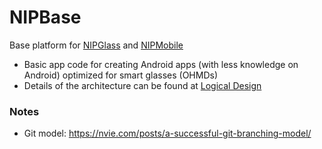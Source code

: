 # NIPBase
Base platform for [NIPGlass](https://github.com/NUS-HCILab/NIPGlass) and [NIPMobile](https://github.com/NUS-HCILab/NIPMobile)
- Basic app code for creating Android apps (with less knowledge on Android) optimized for smart glasses (OHMDs)
- Details of the architecture can be found at [Logical Design](https://docs.google.com/document/d/1gdXW0ksE7j95bPe-f9ssFdg3P_WM-jFo96uOsl2pjFU/view)


### Notes
- Git model: https://nvie.com/posts/a-successful-git-branching-model/
